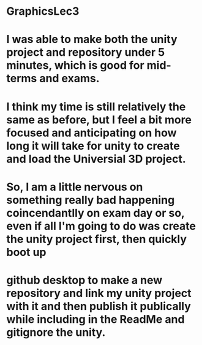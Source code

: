 # GraphicsLec3
# I was able to make both the unity project and repository under 5 minutes, which is good for mid-terms and exams.
# I think my time is still relatively the same as before, but I feel a bit more focused and anticipating on how long it will take for unity to create and load the Universial 3D project.
# So, I am a little nervous on something really bad happening coincendantlly on exam day or so, even if all I'm going to do was create the unity project first, then quickly boot up
# github desktop to make a new repository and link my unity project with it and then publish it publically while including in the ReadMe and gitignore the unity. 
